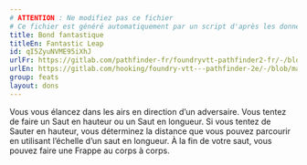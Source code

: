 ```yaml
---
# ATTENTION : Ne modifiez pas ce fichier
# Ce fichier est généré automatiquement par un script d'après les données du module Foundry VTT officiel et de sa traduction
title: Bond fantastique
titleEn: Fantastic Leap
id: qI5ZyuNVME95iXhJ
urlFr: https://gitlab.com/pathfinder-fr/foundryvtt-pathfinder2-fr/-/blob/master/data/feats/qI5ZyuNVME95iXhJ.htm
urlEn: https://gitlab.com/hooking/foundry-vtt---pathfinder-2e/-/blob/master/packs/data/feats.db/fantastic-leap.json
group: feats
layout: dons
---
```

Vous vous élancez dans les airs en direction d’un adversaire. Vous tentez de faire un Saut en hauteur ou un Saut en longueur. Si vous tentez de Sauter en hauteur, vous déterminez la distance que vous pouvez parcourir en utilisant l’échelle d’un saut en longueur. À la fin de votre saut, vous pouvez faire une Frappe au corps à corps.



